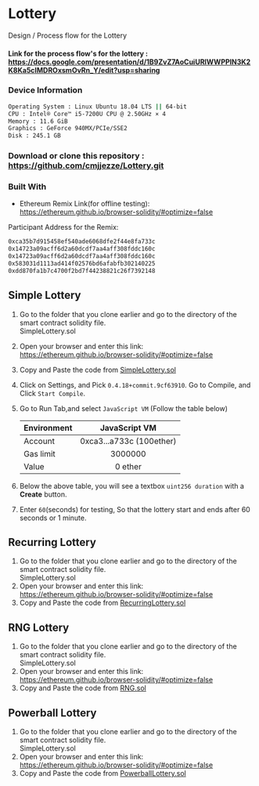 # Lottery
Design / Process flow for the Lottery


#### Link for the process flow's for the lottery : https://docs.google.com/presentation/d/1B9ZvZ7AoCuiURIWWPPlN3K2K8Ka5cIMDROxsmOvRn_Y/edit?usp=sharing

### Device Information
```bash
Operating System : Linux Ubuntu 18.04 LTS || 64-bit
CPU : Intel® Core™ i5-7200U CPU @ 2.50GHz × 4 
Memory : 11.6 GiB
Graphics : GeForce 940MX/PCIe/SSE2 
Disk : 245.1 GB
```

### Download or clone this repository : https://github.com/cmjjezze/Lottery.git

### Built With
* Ethereum Remix Link(for offline testing): https://ethereum.github.io/browser-solidity/#optimize=false


Participant Address for the Remix:
```bash
0xca35b7d915458ef540ade6068dfe2f44e8fa733c
0x14723a09acff6d2a60dcdf7aa4aff308fddc160c
0x14723a09acff6d2a60dcdf7aa4aff308fddc160c
0x583031d1113ad414f02576bd6afabfb302140225
0xdd870fa1b7c4700f2bd7f44238821c26f7392148
```

## Simple Lottery
1. Go to the folder that you clone earlier and go to the directory of the smart contract solidity file. <br>
SimpleLottery.sol
2. Open your browser and enter this link: https://ethereum.github.io/browser-solidity/#optimize=false
3. Copy and Paste the code from [SimpleLottery.sol](https://github.com/cmjjezze/Lottery/blob/master/SimpleLottery.sol)
4. Click on Settings, and Pick `0.4.18+commit.9cf63910`. Go to Compile, and Click `Start Compile`. 
5. Go to Run Tab,and select `JavaScript VM` (Follow the table below)

      | Environment  | JavaScript VM           |
      | -------------|:-----------------------:|
      | Account      | 0xca3...a733c (100ether)|
      | Gas limit    | 3000000                 |
      | Value        | 0            ether      |

6. Below the above table, you will see a textbox `uint256 duration` with a **Create** button.
7. Enter `60`(seconds) for testing, So that the lottery start and ends after 60 seconds or 1 minute.

## Recurring Lottery
1. Go to the folder that you clone earlier and go to the directory of the smart contract solidity file. <br>
SimpleLottery.sol
2. Open your browser and enter this link: https://ethereum.github.io/browser-solidity/#optimize=false
3. Copy and Paste the code from [RecurringLottery.sol](https://github.com/cmjjezze/Lottery/blob/master/RecurringLottery.sol)


## RNG Lottery
1. Go to the folder that you clone earlier and go to the directory of the smart contract solidity file. <br>
SimpleLottery.sol
2. Open your browser and enter this link: https://ethereum.github.io/browser-solidity/#optimize=false
3. Copy and Paste the code from [RNG.sol](https://github.com/cmjjezze/Lottery/blob/master/RNGLottery.sol)


## Powerball Lottery
1. Go to the folder that you clone earlier and go to the directory of the smart contract solidity file. <br>
SimpleLottery.sol
2. Open your browser and enter this link: https://ethereum.github.io/browser-solidity/#optimize=false
3. Copy and Paste the code from [PowerballLottery.sol](https://github.com/cmjjezze/Lottery/blob/master/PowerballLottery.sol)
